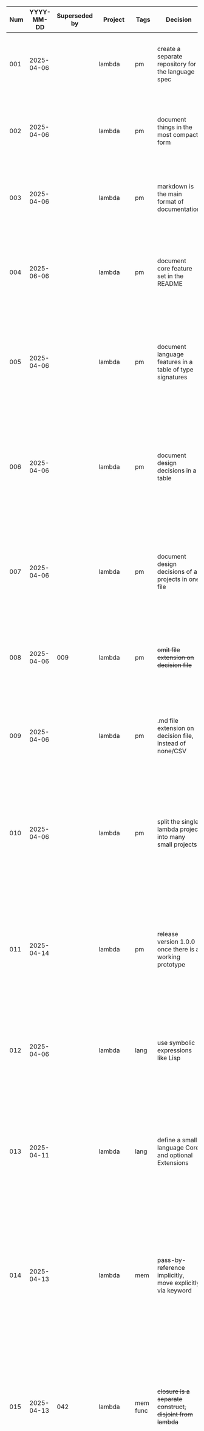 |Num| YYYY-MM-DD | Superseded by | Project    | Tags        | Decision                                                 | Rationale |
|---| ---        | ---           | ---        | ---         | ---                                                      | --- |
|001| 2025-04-06 |               | lambda     | pm          | create a separate repository for the language spec       | Single source of truth for multiple implementations. Avoids duplicate documentation. Easy to version, reference, and maintain.|
|002| 2025-04-06 |               | lambda     | pm          | document things in the most compact form                 | Easy to maintain. Working software is the primary measure of progress. Out of date documentation is worse than no documentation.|
|003| 2025-04-06 |               | lambda     | pm          | markdown is the main format of documentation             | Can be viewed on GitHub directly. Simple. Works well with version control. Easier to write than Sphinx documentation.|
|004| 2025-06-06 |               | lambda     | pm          | document core feature set in the README                  | The README is the first page you see when you open the repository on GitHub. It is good if the high level overview and the single-source of truth is right there.|
|005| 2025-04-06 |               | lambda     | pm          | document language features in a table of type signatures | Easy to maintain. Fits on a single screen. Easy to search. Brainstorming or details and discussion can be placed in other markdown files and linked directly in the table.|
|006| 2025-04-06 |               | lambda     | pm          | document design decisions in a table                     | WHY something was done in a particular way is super important to allow understanding and revising decisions later on. Design documents proved to be out of date too quickly and too time-consuming.|
|007| 2025-04-06 |               | lambda     | pm          | document design decisions of all projects in one file    | Keeps implementation repositories focused on the code. It's easier to find decisions if they are all in one place. The project and tag fields should allow searching effectively.|
|008| 2025-04-06 | 009           | lambda     | pm          | ~~omit file extension on decision file~~                 | ~~Easy to open in a spreadsheet program to search and edit. Hopefully GitHub will still recognize it as Markdown and render it as such.~~|
|009| 2025-04-06 |               | lambda     | pm          | .md file extension on decision file, instead of none/CSV | GitHub needs the .md file extension to render it as markdown. Probably I will use the GitHub preview more often than a spreadsheet.|
|010| 2025-04-06 |               | lambda     | pm          | split the single lambda project into many small projects | Separation of concerns on the project level. Smaller scope. No interactions between features. Much easier to experiment with language features. Allows re-implementating the core to gain experiece.|
|011| 2025-04-14 |               | lambda     | pm          | release version 1.0.0 once there is a working prototype  | There is no benefit in releasing the spec before there is a working prototype. Problems with the core and the table of signatures will be found. Re-releasing the spec would just be extra work.|
|012| 2025-04-06 |               | lambda     | lang        | use symbolic expressions like Lisp                       | Easy to lex and parse. Parentheses may negatively impact readability but also make the syntax homogeneous, simple, and easy to extend.|
|013| 2025-04-11 |               | lambda     | lang        | define a small language Core and optional Extensions     | Decrease initial implementation effort for an interpreter or compiler. Can experiment with the Core and just one Extension at a time. Faster experimentation than with one large codebase which tries to implement everything.|
|014| 2025-04-13 |               | lambda     | mem         | pass-by-reference implicitly, move explicitly via keyword| Decreases the WTFs/minute. This is what most people are used to, from C++ to Haskell programmers. Most functions will probably reference values. The less common and less intuitive option, destructive move, requires a keyword.|
|015| 2025-04-13 | 042           | lambda     | mem func    | ~~closure is a separate construct, disjoint from lambda~~| ~~Since closures store their captured values, ownership and lifetimes need to be specified. This is best done with its own notation, different from normal lambda definitions, to avoid confusion. Closures can be implemented later than lambdas.~~|
|016| 2025-04-13 |               | lambda     | mem func    | closure captures by reference implicitely                | Since the default is pass-by-reference (see decision #103), it makes sense that it's the same for closures. Capture-by-move requires the keyword `move` explicitly.|
|017| 2025-04-13 |               | lambda     | mem func    | closure must list all captures explicitly                | Avoids accidental captures. Forces programmers to think abount what to capture by reference and what to capture by move. Makes it clear that capturing has costs.|
|018| 2025-04-14 | 021           | lambda     | gram        | ~~'Identifier' is a production of 'Expression' not 'Atom'~~ | ~~This deviates from Lisp. The parser and AST node for the Atom become simpler this way, because atoms can only be primitive datatypes.~~ |
|019| 2025-04-14 |               | lambda     | type        | Add the unit type to the grammar                         | The naming is consistent with category theory and doesn't collide with conventions from other languages. This is the equivalent of the `void` type in C.|
|020| 2025-04-14 |               | lambda     | func        | Allow `fn` keyword to define anonymous functions         | `fn` is approachable for beginners. `lambda` is long and may be intimidating for some users. The arrow `->` is convenient but does not stand out in functions which use `>`. Only lambdas and closures are planned so the `fn` keyword is available.|
|021| 2025-04-20 |               | lambda     | gram        | 'Identifier' is a production of 'Atom'                   | Consistent with Lisp convention. Once integer and boolean literals are in place, the 'Atom' is a non-terminal production anyway, so it might as well have Identifiers as one of its terminal productions. Keeps the 'Expression' rule a bit cleaner.|
|022| 2025-05-04 |               | interpreter| arch        | Separate semantic and evaluation environments            | Clear separation of concerns. Involves some duplication of function names for built-in functions, but makes it easier to add type information later, and makes it easier to have multiple backends (i.e. TS evaluator versus C++ code generator) |
|023| 2025-05-06 |               | interpreter| parse       | Let-bindings are normal 'identifier' tokens              | Keeps the tokenization simple, uniform, and leaves the door open for macros. I'm not sure if this decision was really such a good one. Making the distinction in the tokenization would have a more consistent style with the rest of the codebase.|
|024| 2025-05-06 |               | interpreter| parse       | Let-bindings have their own node type in the AST         | Separation of concerns. Let-bindings are not a normal function call. It is a special form, and interacts with both the semantic and evaluation environments, which no function does. Separate implementations allow separate refactoring.|
|025| 2025-05-06 |               | interpreter| arch        | Let-bindings are checked in parsing not semantic analysis | The structure of let-bindings is very specific, and it makes sense to check the number of arguments while building the node, so that invalid AST constructions are avoided.|
|026| 2025-05-23 |               | lambda     | type        | Public API of modules must have explicit type signatures | Allows type deduction and type checking to be done individually for each module. This improves error messages, allows massively parallelized type checking, and speeds up recompiles.|
|027| 2025-05-28 |               | interpreter| arch        | binding ID must be unique for each bound variable        | If each variable has a unique binding ID, that ID can be used to quickly look up references and meta-data during compilation.|
|028| 2025-06-04 | 056, 055      | interpreter| arch        | ~~binding ID is a pair of numbers~~                      | ~~It is useful to bind several variables at once, in a lambda or let-binding. The binding ID must clarify which binding is meant. A pair of IDs, as opposed to just one node ID, is an easy way to do this.~~|
|029| 2025-06-04 |               | interpreter| arch        | resolve references once, to a unique binding id          | Separation of concerns. Single implementation for reference-resolution. Avoids difficult bugs if reference-resolution implementations misalign over time.|
|030| 2025-06-04 |               | lambda     | lang mem    | data is immutable                                        | Simplifies reasoning about code. Completely avoids complicated checks necessary for mutable references.|
|031| 2025-06-04 |               | lambda     | mem         | cons cell based lists are always owned by the root node  | Clear ownership model. Avoids the overhead of reference-counting. Borrow checker ensures that you don't use-after-free. You cannot directly do partial frees in this model, but destructive move/update would effectively enable it.|
|032| 2025-06-04 |               | lambda     | mem         | no shared pointer                                        | Focus on move-based single ownership for now, to keep things simple. Data is immutable, so all references (borrows) are read-only and you can have as many of those as you want without runtime reference counting in a shared pointer.|
|033| 2025-06-04 |               | lambda     | mem         | copy always does a deep copy                             | Avoids shared ownership. Makes `copy` an unambiguous operation and makes it easy for the compiler to generate it automatically.|
|034| 2025-06-04 |               | lambda     | lang mem    | move, copy, borrow, and destroy are compiler-generated   | User-generated copy or destructor functions could break the lifetime and borrowing model. The compiler can generate them automatically by recursively calling the respective functions on each constituent of a data-structure.|
|035| 2025-06-04 |               | lambda     | mem         | assume worst-case lifetime for return value w/ references| If borrowed inputs _must_ live longer than borrowed outputs, then manual lifetime annotations are not needed. Avoids cluttering the code. Programmers could split code into separate functions to avoid unwanted lifetime requirements.|
|036| 2025-06-04 |               | interpreter| arch        | use separate symbol tables for lifetimes and type checks | Separation of concerns. Easier to test. Keeps the codebase modular. Makes it easier for others to understand and re-use my code in their own projects.|
|037| 2025-06-05 |               | lambda     | func        | only support unary lambda expressions at first           | It's easier and sufficient to focus on unary lambdas initially. Supporting multiple arguments requires extending the grammar to include brackets for lists, and makes the implementation of lambda evaluation more complex due to more cases.|
|038| 2025-06-05 |               | lambda     | func        | do not support nilary lambda expressions at first        | Addendum to decision #037. Focus the implementation on a single case: unary lambdas. Typically, nilary functions are only used for side-effects, which are not as relevant in the early stages of prototyping the memory model.|
|039| 2025-06-06 |               | lambda     | func        | base the entire evaluation logic on curried unary lambdas| Keeps semantic analysis (type-checking) and evaluation simple. Only one case to deal with. I can add de-sugaring of multi-argument functions later. This might make transpilation to efficient C++ code much more difficult though.|
|040| 2025-06-06 | 049           | interpreter| func        | ~~use de Bruijn indices for lambda arguments~~           | ~~Simple substitution scheme for variable names. Allows stack-based evaluation of lambda expressions. Avoids naming conflicts by resolving all names statically.~~|
|041| 2025-06-06 | 050           | interpreter| func        | ~~use stack-based evaluator for lambdas     ~~           | ~~Simple and very fast. Much better for my use-case than a slow and complicated name-based lookup.~~|
|042| 2025-06-06 | 050           | interpreter| func        | ~~implement closures with stack slices      ~~           | ~~Closures enable partial function application and higher-order functions. Implementation based on stack-slices is fast. Fits well with the chosen evaluation model.~~|
|043| 2025-06-06 |               | lambda     | lang        | use applicative order (not normal order) evaluation      | Applicative order (call-by-value) is much simpler to implement than normal order (call-by-name) and Haskell's call-by-need. It's also very fast in cases which don't loop forever. Dead-code-elimination and constant-inlining mitigate some issues.|
|044| 2025-06-06 |               | interpreter| type        | differentiate between values and arrows                  | A simplified version of Simply Typed Lambda Calculus. Less work to implement initially, and can at least catch function over-application errors (too many arguments). Can be expanded to simply typed lambda calculus afterwards.|
|045| 2025-06-20 |               | interpreter| parse       | 'Item' has 'kind' and 'subkind', AST nodes only a 'kind' | In general, it makes sense to be able to tell, in detail, what type an Item has. Lots of processing and debugging is done on AST nodes, so it makes sense to give them a simple and compact representation, for maximum readability.|
|046| 2025-06-20 | 047           | interpreter| parse       | ~~AST nodes only store the node id, not the token id~~   | ~~Simplify the AST for better readability and simpler processing code on the AST. Each AST node has a unique id. The actual token is only needed for error messages; for that a lookup table is used to map node id to token id.~~ |
|047| 2025-06-20 |               | interpreter| parse       | AST nodes store the node id and the token id             | Keep error reporting simple, it always has direct access to the token id, no extra lookup. Avoids weird corner-cases. Function signatures overall are simpler, since the lookup table doesn't need to be passed around.|
|048| 2025-06-20 |               | interpreter| parse       | pad the token and node kinds to 10 character length      | The AST much easier to read, when stepping through it in the debugger, when all the 'kind' fields have the same length. It's a kind of akward solution, but makes debugging in VS Code a lot easier.|
|049| 2025-08-01 |               | interpreter| func        | use global node IDs for lambda arguments                 | Avoids naming conflicts by resolving all names statically. All nodes have a global index already.|
|050| 2025-08-01 |               | interpreter| func        | use a single dictionary to store variable bindings       | Simple and relatively fast. Since all variables have a global ID, nested environments are not necessary. The traversal of nested environments would be slow, but that is avoided completely. Shadowing is no problem, since node IDs are unique.|
|051| 2025-08-12 |               | interpreter| func arch   | distinguish built-ins and lambdas during evaluation      | Built-in functions and lambdas can be bound to names, so a given function call can only be disambiguated AFTER references have been resolved. So it can't be done during parsing. It can be done during semantic analysis or evaluation.|
|052| 2025-08-16 |               | lambda     | lang        | `lambda` and `let` are parsed like function calls        | Keeps the grammar simple, for the time being. Being able to rebind `lambda` and `let`, like any other idenfifier, is troublesome. Perhaps these should be made into keywords, with dedicated AST nodes, at some point.|
|053| 2025-08-17 |               | interpreter| arch        | use an array to store the AST                            | Makes it much easier to work with references, and makes it easier to encode an example AST by hand, for a unit test for example.|
|054| 2025-08-26 |               | interpreter| arch        | continue to use `Result<T>` return types                 | It is very difficult to switch to _exceptions_ at this point. The lexer and parser make heavy use of trying to lex/parse something in a particular way. If the attempt is unsuccessful, try the next one. Error out iff all attempts fail.|
|055| 2025-09-07 |               | interpreter| arch        | built-in functions get hard-coded negative numbers as Ids| Any node can be referenced and identified using a single id. Storing the built-ins with negative numbers ensures the root node of the AST is node 0, and allows adding more built-in functions later.|
|056| 2025-09-07 |               | interpreter| arch        | all IDs are a single integer                             | Simple. Since `lambda`, `let`, and function calls are all unary, and built-in functions can be stored with negative integers of special builtin-ids, a single integer is always sufficient to uniquely identify a binding.|
